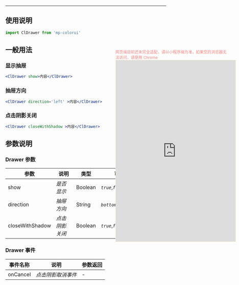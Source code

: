 ****

## 使用说明

```jsx
import ClDrawer from 'mp-colorui'
```



## 一般用法

### 显示抽屉

```jsx
<ClDrawer show>内容</ClDrawer>
```

### 抽屉方向

```jsx
<ClDrawer direction='left' >内容</ClDrawer>
```

### 点击阴影关闭

```jsx
<ClDrawer closeWithShadow >内容</ClDrawer>
```



## 参数说明

### Drawer 参数

| 参数            | 说明           | 类型    | 可选值                        | 默认值     |
| --------------- | -------------- | ------- | ----------------------------- | ---------- |
| show            | *是否显示*     | Boolean | *`true`*,*`false`*            | *`false`*  |
| direction       | *抽屉方向*     | String  | *`bottom`*,*`left`*,*`right`* | *`bottom`* |
| closeWithShadow | *点击阴影关闭* | Boolean | *`true`*,*`false`*            | *`true`*   |



### Drawer 事件

| 事件名称 | 说明               | 参数返回 |
| -------- | ------------------ | -------- |
| onCancel | *点击阴影取消事件* | -        |


<div style="position: fixed; right:10px; top: 5%">
<div style="width: 355px; display: flex; flex-wrap: wrap; justify-content: center; align-items: center; font-size: 12px; color: lightcoral">网页端目前还未完全适配，请以小程序端为准，如果您的浏览器无法访问，请使用 Chrome</div>
<iframe style="border: 1px solid antiquewhite" src="https://118.25.36.24/#/pages/components/drawer/index" height="568" width="375"></iframe>
</div>
